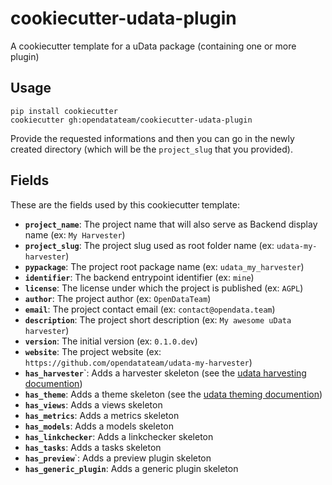 # cookiecutter-udata-plugin

A cookiecutter template for a uData package (containing one or more plugin)

## Usage

```
pip install cookiecutter
cookiecutter gh:opendatateam/cookiecutter-udata-plugin
```

Provide the requested informations and then you can go in the newly created directory
(which will be the `project_slug` that you provided).


## Fields

These are the fields used by this cookiecutter template:

- **`project_name`**: The project name that will also serve as Backend display name (ex: `My Harvester`)
- **`project_slug`**: The project slug used as root folder name (ex: `udata-my-harvester`)
- **`pypackage`**: The project root package name (ex: `udata_my_harvester`)
- **`identifier`**: The backend entrypoint identifier (ex: `mine`)
- **`license`**: The license under which the project is published (ex: `AGPL`)
- **`author`**: The project author (ex: `OpenDataTeam`)
- **`email`**: The project contact email (ex: `contact@opendata.team`)
- **`description`**: The project short description (ex: `My awesome uData harvester`)
- **`version`**: The initial version (ex: `0.1.0.dev`)
- **`website`**: The project website (ex: `https://github.com/opendatateam/udata-my-harvester`)
- **`has_harvester`**`: Adds a harvester skeleton (see the [udata harvesting documention](https://udata.readthedocs.io/en/stable/harvesting/))
- **`has_theme`**: Adds a theme skeleton (see the [udata theming documention](https://udata.readthedocs.io/en/stable/creating-theme/))
- **`has_views`**: Adds a views skeleton
- **`has_metrics`**: Adds a metrics skeleton
- **`has_models`**: Adds a models skeleton
- **`has_linkchecker`**: Adds a linkchecker skeleton
- **`has_tasks`**: Adds a tasks skeleton
- **`has_preview`**`: Adds a preview plugin skeleton
- **`has_generic_plugin`**: Adds a generic plugin skeleton
